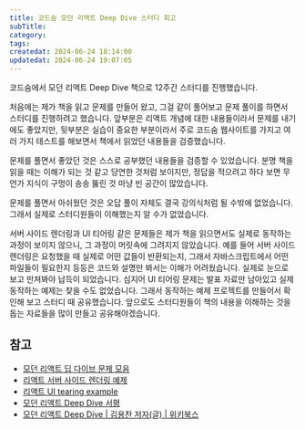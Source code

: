 ```yaml
---
title: 코드숨 모던 리액트 Deep Dive 스터디 회고
subTitle:
category:
tags:
createdat: 2024-06-24 18:14:00
updatedat: 2024-06-24 19:07:05
---
```


코드숨에서 모던 리액트 Deep Dive 책으로 12주간 스터디를 진행했습니다.  

처음에는 제가 책을 읽고 문제를 만들어 왔고, 그걸 같이 풀어보고 문제 풀이를 하면서
스터디를 진행하려고 했습니다. 앞부분은 리액트 개념에 대한 내용들이라서 문제를 내기에도 좋았지만, 뒷부분은
실습이 중요한 부분이라서 주로 코드숨 웹사이트를 가지고 여러 가지 테스트를
해보면서 책에서 읽었던 내용들을 검증했습니다.  

문제를 풀면서 좋았던 것은 스스로 공부했던 내용들을 검증할 수 있었습니다. 분명
책을 읽을 때는 이해가 되는 것 같고 당연한 것처럼 보이지만, 정답을 적으려고
하다 보면 무언가 지식이 구멍이 송송 뚫린 것 마냥 빈 공간이 많았습니다.  

문제를 풀면서 아쉬웠던 것은 오답 풀이 자체도 결국 강의식처럼 될 수밖에
없었습니다. 그래서 실제로 스터디원들이 이해했는지 알 수가 없었습니다.  

서버 사이드 렌더링과 UI 티어링 같은 문제들은 제가 책을 읽으면서도 실제로
동작하는 과정이 보이지 않으니, 그 과정이 머릿속에 그려지지 않았습니다. 예를 들어
서버 사이드 렌더링은 요청했을 때 실제로 어떤 값들이 반환되는지, 그래서
자바스크립트에서 어떤 파일들이 필요한지 등등은 코드와 설명만 봐서는 이해가
어려웠습니다. 실제로 눈으로 보고 만져봐야 납득이 되었습니다. 심지어 UI 티어링
문제는 발표 자료만 남아있고 실제 동작하는 예제는 찾을 수도 없었습니다. 그래서
동작하는 예제 프로젝트를 만들어서 확인해 보고 스터디 때 공유했습니다. 앞으로도
스터디원들이 책의 내용을 이해하는 것을 돕는 자료들을 많이 만들고 공유해야겠습니다.

## 참고

- [모던 리액트 딥 다이브 문제 모음](https://github.com/CodeSoom/modern-react-deep-dive)
- [리액트 서버 사이드 렌더링 예제](https://github.com/CodeSoom/react-ssr-example)
- [리액트 UI tearing example](https://github.com/CodeSoom/react-ui-tearing-example)
- [모던 리액트 Deep Dive 서평](https://hannut91.github.io/blogs/books/modern-react-deep-dive)
- [모던 리액트 Deep Dive \| 김용찬 저자(글) \| 위키북스](https://product.kyobobook.co.kr/detail/S000210725203)
